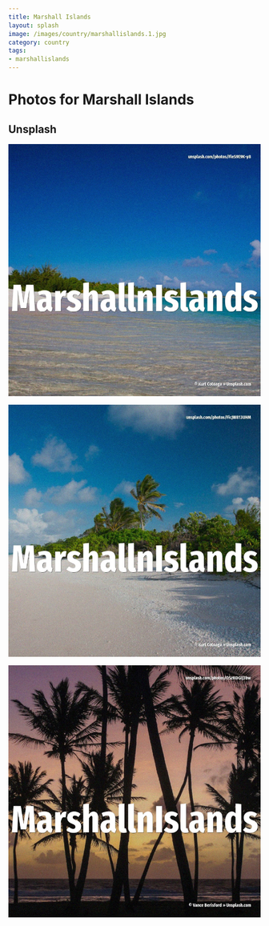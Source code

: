 ```yaml
---
title: Marshall Islands
layout: splash
image: /images/country/marshallislands.1.jpg
category: country
tags:
- marshallislands
---
```

# Photos for Marshall Islands

## Unsplash

![Marshall Islands](/images/country/marshallislands.1.jpg)

![Marshall Islands](/images/country/marshallislands.2.jpg)

![Marshall Islands](/images/country/marshallislands.3.jpg)
